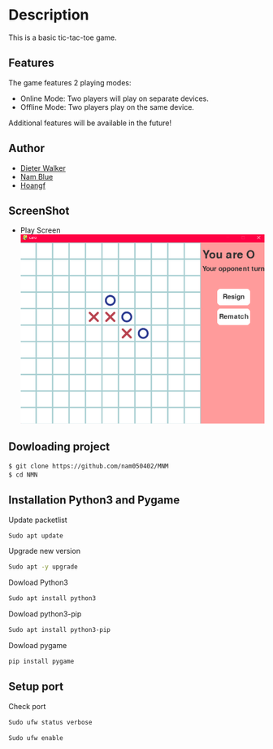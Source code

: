 # Description
This is a basic tic-tac-toe game.
## Features
The game features 2 playing modes: 
- Online Mode: Two players will play on separate devices. 
- Offline Mode: Two players play on the same device.
  
Additional features will be available in the future!
## Author
- [Dieter Walker](https://github.com/DieterWalker)
- [Nam Blue](https://github.com/nam050402)
- [Hoangf](https://github.com/nguyenviethoang2205)
## ScreenShot
- Play Screen
![Alternative text](./Assets/image.png)
## Dowloading project
```bash
$ git clone https://github.com/nam050402/MNM
$ cd NMN
```

## Installation Python3 and Pygame
Update packetlist

```bash
Sudo apt update
```

Upgrade new version

```bash
Sudo apt -y upgrade
```

Dowload Python3

```bash
Sudo apt install python3
```

Dowload python3-pip

```bash
Sudo apt install python3-pip
```

Dowload pygame

```bash
pip install pygame
```

## Setup port 

Check port

```bash
Sudo ufw status verbose
```


```bash
Sudo ufw enable
```
